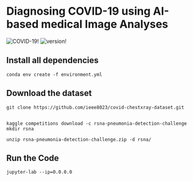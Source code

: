 # Diagnosing COVID-19 using AI-based medical Image Analyses

![COVID-19!](https://www2.deloitte.com/content/dam/insights/us/articles/6677_covid-19/images/6677_banner1.jpg/_jcr_content/renditions/cq5dam.web.1440.660.jpeg)
![version!](https://img.shields.io/badge/covid19--chest--x--ray-1.0.0-blue)
## Install all dependencies
    conda env create -f environment.yml


## Download the dataset
    git clone https://github.com/ieee8023/covid-chestxray-dataset.git


    kaggle competitions download -c rsna-pneumonia-detection-challenge
    mkdir rsna

    unzip rsna-pneumonia-detection-challenge.zip -d rsna/


## Run the Code

    jupyter-lab --ip=0.0.0.0
